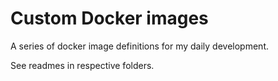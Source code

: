 # Custom Docker images
A series of docker image definitions for my daily development.

See readmes in respective folders.
